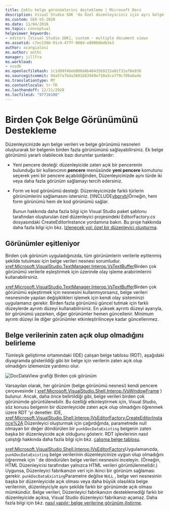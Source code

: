 ```yaml
---
title: Çoklu belge görünümlerini destekleme | Microsoft Docs
description: Visual Studio SDK 'da Özel düzenleyiciniz için ayrı belge verileri ve belge görünümü nesneleri kullanarak bir belgenin birden fazla görünümünü nasıl sağlayacağınızı öğrenin.
ms.custom: SEO-VS-2020
ms.date: 11/04/2016
ms.topic: conceptual
helpviewer_keywords:
- editors [Visual Studio SDK], custom - multiple document views
ms.assetid: c7ec2366-91c4-477f-908d-e89068bdb3e3
author: acangialosi
ms.author: anthc
manager: jillfra
ms.workload:
- vssdk
ms.openlocfilehash: 1c1d99f4beb000d4b48435b9215a01f31ef8e936
ms.sourcegitcommit: 94a57a7bda3601b83949e710a5ca779c709a6a4e
ms.translationtype: MT
ms.contentlocale: tr-TR
ms.lasthandoff: 12/21/2020
ms.locfileid: "97716100"
---
```

# <a name="supporting-multiple-document-views"></a>Birden Çok Belge Görünümünü Destekleme
Düzenleyicinizde ayrı belge verileri ve belge görünümü nesneleri oluşturarak bir belgenin birden fazla görünümünü sağlayabilirsiniz. Ek belge görünümü yararlı olabilecek bazı durumlar şunlardır:

- Yeni pencere desteği: düzenleyicide zaten açık bir pencerenin bulunduğu bir kullanıcının **pencere** menüsünde **yeni pencere** komutunu seçerek yeni bir pencere açabildiğinden, Düzenleyicinizde aynı türde iki veya daha fazla görünüm sağlamayı tercih edersiniz.

- Form ve kod görünümü desteği: Düzenleyicinizde farklı türlerin görünümlerini sağlamasını istersiniz. [!INCLUDE[vbprvb](../code-quality/includes/vbprvb_md.md)]Örneğin, hem form görünümü hem de kod görünümü sağlar.

  Bunun hakkında daha fazla bilgi için Visual Studio paket şablonu tarafından oluşturulan özel düzenleyici projesindeki EditorFactory.cs dosyasındaki CreateEditorInstance yordamına bakın. Bu proje hakkında daha fazla bilgi için bkz. [Izlenecek yol: özel bir düzenleyici oluşturma](../extensibility/walkthrough-creating-a-custom-editor.md).

## <a name="synchronizing-views"></a>Görünümler eşitleniyor
 Birden çok görünüm uyguladığınızda, tüm görünümlerin verilerle eşitlenmiş şekilde tutulması için belge verileri nesnesi sorumludur. <xref:Microsoft.VisualStudio.TextManager.Interop.VsTextBuffer>Birden çok görünümü verilerle eşleştirmek için üzerinde olay işleme arabirimlerini kullanabilirsiniz.

 <xref:Microsoft.VisualStudio.TextManager.Interop.VsTextBuffer>Birden çok görünümü eşleştirmek için nesnesini kullanmıyorsanız, belge verileri nesnesinde yapılan değişiklikleri işlemek için kendi olay sisteminizi uygulamanız gerekir. Birden fazla görünümü güncel tutmak için farklı düzeylerde ayrıntı düzeyi kullanabilirsiniz. En yüksek ayrıntı düzeyi ayarıyla, bir görünümü yazarken, diğer görünümler hemen güncellenir. Minimum ayrıntı düzeyi ile diğer görünümler etkinleştirilinceye kadar güncellenmez.

## <a name="determining-whether-document-data-is-already-open"></a>Belge verilerinin zaten açık olup olmadığını belirleme
 Tümleşik geliştirme ortamındaki (IDE) çalışan belge tablosu (RDT), aşağıdaki diyagramda gösterildiği gibi bir belge için verilerin zaten açık olup olmadığını izlemenize yardımcı olur.

 ![DocDataView grafiği](../extensibility/media/docdataview.gif "DocDataView") Birden çok görünüm

 Varsayılan olarak, her görünüm (belge görünümü nesnesi) kendi pencere çerçevesinde ( <xref:Microsoft.VisualStudio.Shell.Interop.IVsWindowFrame> ) bulunur. Ancak, daha önce belirtildiği gibi, belge verileri birden çok görünümde görüntülenebilir. Bu özelliği etkinleştirmek için, Visual Studio, söz konusu belgenin bir düzenleyicide zaten açık olup olmadığını öğrenmek üzere RDT 'yi denetler. IDE, <xref:Microsoft.VisualStudio.Shell.Interop.IVsEditorFactory.CreateEditorInstance%2A> Düzenleyici oluşturmak için çağırdığında, parametrede null olmayan bir değer döndürülen bir `punkDocDataExisting` belgenin zaten başka bir düzenleyicide açık olduğunu gösterir. RDT işlevlerinin nasıl çalıştığı hakkında daha fazla bilgi için bkz. [çalışma belge tablosu](../extensibility/internals/running-document-table.md).

 <xref:Microsoft.VisualStudio.Shell.Interop.IVsEditorFactory>Uygulamanızda, `punkDocDataExisting` belge verilerinin düzenleyicinize uygun olup olmadığını öğrenmek için ' de döndürülen belge verileri nesnesini inceleyin. (Örneğin, HTML Düzenleyicisi tarafından yalnızca HTML verileri görüntülenmelidir.) Uygunsa, Düzenleyici fabrikanızın veri için ikinci bir görünüm sağlaması gerekir. `punkDocDataExisting`Parametre değilse `NULL` , belge veri nesnesinin başka bir düzenleyicide açık olması veya daha büyük olasılıkla belge verilerinin, düzenleyiciyle aynı şekilde farklı bir görünümde açık olması mümkündür. Belge verileri, Düzenleyici fabrikanızın desteklemediği farklı bir düzenleyicide açıksa, Visual Studio düzenleyici fabrikanızı açamaz. Daha fazla bilgi için bkz. [nasıl yapılır: belge verilerine görünüm iliştirme](../extensibility/how-to-attach-views-to-document-data.md).

